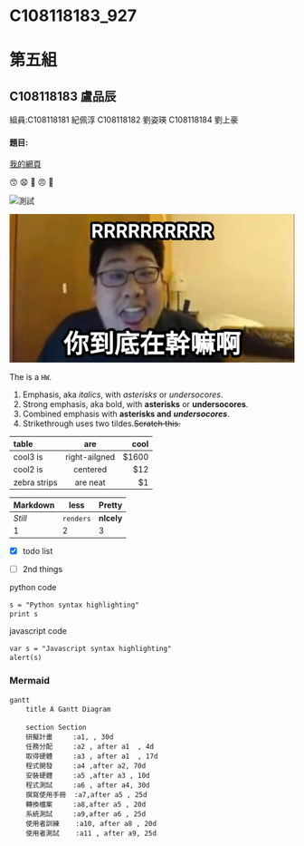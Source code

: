 # C108118183_927
# 第五組
## C108118183 盧品辰
 組員:C108118181 紀佩淳 C108118182 劉姿瑛 C108118184 劉上豪

#### 題目:

[我的網頁](https://www.nkust.edu.tw/ "高科網站")

😙 😧 💢 😠 🥇

![測試](https://i2.kknews.cc/SIG=2pqsone/3p640000q712930npq83.jpg "嘻嘻")

![what](what.jpg "你幹嘛RRRRRRR")


The is a `HW`.

1. Emphasis, aka *italics*, with *asterisks* or *undersocores*. 
2. Strong emphasis, aka bold, with **asterisks** or **undersocores**.
3. Combined emphasis with **asterisks and** ***undersocores***.
4. Strikethrough uses two tildes.<strike>Scratch this.</strike>

|  **table** | **are**         | **cool** |
|:----       | :----:            |----: |
|  cool3 is  | right-ailgned |$1600 | 
|  cool2 is  | centered        |$12   |
|zebra strips|are neat         |$1    |

|**Markdown**|**less**|**Pretty**|
|:----|----|:---|
|*Still*|`renders`|**nlcely**|
|1|2|3|


- [x] todo list
- [ ] 2nd things



python code

```
s = "Python syntax highlighting"
print s
```

javascript code
```
var s = "Javascript syntax highlighting"
alert(s)
```





### Mermaid
```mermaid
gantt
    title A Gantt Diagram

    section Section
    研擬計畫     :a1, , 30d
    任務分配     :a2 , after a1  , 4d
    取得硬體     :a3 , after a1  , 17d
    程式開發     :a4 ,after a2, 70d
    安裝硬體     :a5 ,after a3 , 10d
    程式測試     :a6 , after a4, 30d
    撰寫使用手冊  :a7,after a5 , 25d
    轉換檔案     :a8,after a5 , 20d
    系統測試     :a9,after a6 , 25d
    使用者訓練    :a10, after a8 , 20d
    使用者測試    :a11 , after a9, 25d
